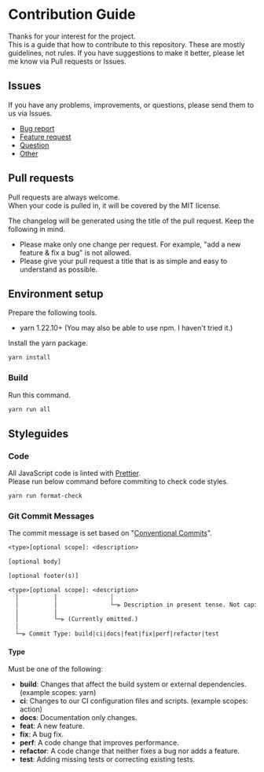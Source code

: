 # Contribution Guide

Thanks for your interest for the project.  
This is a guide that how to contribute to this repository. These are mostly guidelines, not rules. If you have suggestions to make it better, please let me know via Pull requests or Issues.

## Issues

If you have any problems, improvements, or questions, please send them to us via Issues.

- [Bug report](issues/new?template=bug-report.md)
- [Feature request](issues/new?template=feature_request.md)
- [Question](issues/new?template=question.md)
- [Other](issues/new)

## Pull requests

Pull requests are always welcome.  
When your code is pulled in, it will be covered by the MIT license.

The changelog will be generated using the title of the pull request. Keep the following in mind.

- Please make only one change per request. For example, "add a new feature & fix a bug" is not allowed.
- Please give your pull request a title that is as simple and easy to understand as possible.

## Environment setup

Prepare the following tools.

- yarn 1.22.10+ (You may also be able to use npm. I haven't tried it.)

Install the yarn package.

```bash
yarn install
```

### Build

Run this command.

```bash
yarn run all
```

## Styleguides

### Code

All JavaScript code is linted with [Prettier](https://prettier.io/).  
Please run below command before commiting to check code styles.

```bash
yarn run format-check
```

### Git Commit Messages

The commit message is set based on "[Conventional Commits](https://www.conventionalcommits.org)".

```txt
<type>[optional scope]: <description>

[optional body]

[optional footer(s)]
```

```txt
<type>[optional scope]: <description>
  │          │               │
  │          │               └─⫸ Description in present tense. Not capitalized. No period at the end.
  │          │
  │          └─⫸ (Currently omitted.)
  │
  └─⫸ Commit Type: build|ci|docs|feat|fix|perf|refactor|test
```

#### Type

Must be one of the following:

- **build**: Changes that affect the build system or external dependencies. (example scopes: yarn)
- **ci**: Changes to our CI configuration files and scripts. (example scopes: action)
- **docs**: Documentation only changes.
- **feat**: A new feature.
- **fix**: A bug fix.
- **perf**: A code change that improves performance.
- **refactor**: A code change that neither fixes a bug nor adds a feature.
- **test**: Adding missing tests or correcting existing tests.